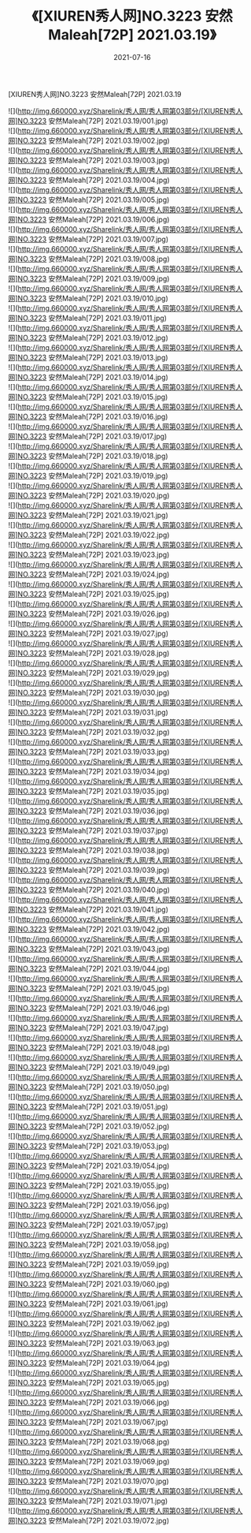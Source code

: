 ﻿---
layout: post
title:  《[XIUREN秀人网]NO.3223 安然Maleah[72P] 2021.03.19》
date:   2021-07-16
img: http://img.660000.xyz/Sharelink/秀人网/秀人网第03部分/[XIUREN秀人网]NO.3223 安然Maleah[72P] 2021.03.19/000.jpg
categories: [美女, 清纯, 唯美]
---

[XIUREN秀人网]NO.3223 安然Maleah[72P] 2021.03.19

  ![](http://img.660000.xyz/Sharelink/秀人网/秀人网第03部分/[XIUREN秀人网]NO.3223 安然Maleah[72P] 2021.03.19/001.jpg) <br> ![](http://img.660000.xyz/Sharelink/秀人网/秀人网第03部分/[XIUREN秀人网]NO.3223 安然Maleah[72P] 2021.03.19/002.jpg) <br> ![](http://img.660000.xyz/Sharelink/秀人网/秀人网第03部分/[XIUREN秀人网]NO.3223 安然Maleah[72P] 2021.03.19/003.jpg) <br> ![](http://img.660000.xyz/Sharelink/秀人网/秀人网第03部分/[XIUREN秀人网]NO.3223 安然Maleah[72P] 2021.03.19/004.jpg) <br> ![](http://img.660000.xyz/Sharelink/秀人网/秀人网第03部分/[XIUREN秀人网]NO.3223 安然Maleah[72P] 2021.03.19/005.jpg) <br> ![](http://img.660000.xyz/Sharelink/秀人网/秀人网第03部分/[XIUREN秀人网]NO.3223 安然Maleah[72P] 2021.03.19/006.jpg) <br> ![](http://img.660000.xyz/Sharelink/秀人网/秀人网第03部分/[XIUREN秀人网]NO.3223 安然Maleah[72P] 2021.03.19/007.jpg) <br> ![](http://img.660000.xyz/Sharelink/秀人网/秀人网第03部分/[XIUREN秀人网]NO.3223 安然Maleah[72P] 2021.03.19/008.jpg) <br> ![](http://img.660000.xyz/Sharelink/秀人网/秀人网第03部分/[XIUREN秀人网]NO.3223 安然Maleah[72P] 2021.03.19/009.jpg) <br> ![](http://img.660000.xyz/Sharelink/秀人网/秀人网第03部分/[XIUREN秀人网]NO.3223 安然Maleah[72P] 2021.03.19/010.jpg) <br> ![](http://img.660000.xyz/Sharelink/秀人网/秀人网第03部分/[XIUREN秀人网]NO.3223 安然Maleah[72P] 2021.03.19/011.jpg) <br> ![](http://img.660000.xyz/Sharelink/秀人网/秀人网第03部分/[XIUREN秀人网]NO.3223 安然Maleah[72P] 2021.03.19/012.jpg) <br> ![](http://img.660000.xyz/Sharelink/秀人网/秀人网第03部分/[XIUREN秀人网]NO.3223 安然Maleah[72P] 2021.03.19/013.jpg) <br> ![](http://img.660000.xyz/Sharelink/秀人网/秀人网第03部分/[XIUREN秀人网]NO.3223 安然Maleah[72P] 2021.03.19/014.jpg) <br> ![](http://img.660000.xyz/Sharelink/秀人网/秀人网第03部分/[XIUREN秀人网]NO.3223 安然Maleah[72P] 2021.03.19/015.jpg) <br> ![](http://img.660000.xyz/Sharelink/秀人网/秀人网第03部分/[XIUREN秀人网]NO.3223 安然Maleah[72P] 2021.03.19/016.jpg) <br> ![](http://img.660000.xyz/Sharelink/秀人网/秀人网第03部分/[XIUREN秀人网]NO.3223 安然Maleah[72P] 2021.03.19/017.jpg) <br> ![](http://img.660000.xyz/Sharelink/秀人网/秀人网第03部分/[XIUREN秀人网]NO.3223 安然Maleah[72P] 2021.03.19/018.jpg) <br> ![](http://img.660000.xyz/Sharelink/秀人网/秀人网第03部分/[XIUREN秀人网]NO.3223 安然Maleah[72P] 2021.03.19/019.jpg) <br> ![](http://img.660000.xyz/Sharelink/秀人网/秀人网第03部分/[XIUREN秀人网]NO.3223 安然Maleah[72P] 2021.03.19/020.jpg) <br> ![](http://img.660000.xyz/Sharelink/秀人网/秀人网第03部分/[XIUREN秀人网]NO.3223 安然Maleah[72P] 2021.03.19/021.jpg) <br> ![](http://img.660000.xyz/Sharelink/秀人网/秀人网第03部分/[XIUREN秀人网]NO.3223 安然Maleah[72P] 2021.03.19/022.jpg) <br> ![](http://img.660000.xyz/Sharelink/秀人网/秀人网第03部分/[XIUREN秀人网]NO.3223 安然Maleah[72P] 2021.03.19/023.jpg) <br> ![](http://img.660000.xyz/Sharelink/秀人网/秀人网第03部分/[XIUREN秀人网]NO.3223 安然Maleah[72P] 2021.03.19/024.jpg) <br> ![](http://img.660000.xyz/Sharelink/秀人网/秀人网第03部分/[XIUREN秀人网]NO.3223 安然Maleah[72P] 2021.03.19/025.jpg) <br> ![](http://img.660000.xyz/Sharelink/秀人网/秀人网第03部分/[XIUREN秀人网]NO.3223 安然Maleah[72P] 2021.03.19/026.jpg) <br> ![](http://img.660000.xyz/Sharelink/秀人网/秀人网第03部分/[XIUREN秀人网]NO.3223 安然Maleah[72P] 2021.03.19/027.jpg) <br> ![](http://img.660000.xyz/Sharelink/秀人网/秀人网第03部分/[XIUREN秀人网]NO.3223 安然Maleah[72P] 2021.03.19/028.jpg) <br> ![](http://img.660000.xyz/Sharelink/秀人网/秀人网第03部分/[XIUREN秀人网]NO.3223 安然Maleah[72P] 2021.03.19/029.jpg) <br> ![](http://img.660000.xyz/Sharelink/秀人网/秀人网第03部分/[XIUREN秀人网]NO.3223 安然Maleah[72P] 2021.03.19/030.jpg) <br> ![](http://img.660000.xyz/Sharelink/秀人网/秀人网第03部分/[XIUREN秀人网]NO.3223 安然Maleah[72P] 2021.03.19/031.jpg) <br> ![](http://img.660000.xyz/Sharelink/秀人网/秀人网第03部分/[XIUREN秀人网]NO.3223 安然Maleah[72P] 2021.03.19/032.jpg) <br> ![](http://img.660000.xyz/Sharelink/秀人网/秀人网第03部分/[XIUREN秀人网]NO.3223 安然Maleah[72P] 2021.03.19/033.jpg) <br> ![](http://img.660000.xyz/Sharelink/秀人网/秀人网第03部分/[XIUREN秀人网]NO.3223 安然Maleah[72P] 2021.03.19/034.jpg) <br> ![](http://img.660000.xyz/Sharelink/秀人网/秀人网第03部分/[XIUREN秀人网]NO.3223 安然Maleah[72P] 2021.03.19/035.jpg) <br> ![](http://img.660000.xyz/Sharelink/秀人网/秀人网第03部分/[XIUREN秀人网]NO.3223 安然Maleah[72P] 2021.03.19/036.jpg) <br> ![](http://img.660000.xyz/Sharelink/秀人网/秀人网第03部分/[XIUREN秀人网]NO.3223 安然Maleah[72P] 2021.03.19/037.jpg) <br> ![](http://img.660000.xyz/Sharelink/秀人网/秀人网第03部分/[XIUREN秀人网]NO.3223 安然Maleah[72P] 2021.03.19/038.jpg) <br> ![](http://img.660000.xyz/Sharelink/秀人网/秀人网第03部分/[XIUREN秀人网]NO.3223 安然Maleah[72P] 2021.03.19/039.jpg) <br> ![](http://img.660000.xyz/Sharelink/秀人网/秀人网第03部分/[XIUREN秀人网]NO.3223 安然Maleah[72P] 2021.03.19/040.jpg) <br> ![](http://img.660000.xyz/Sharelink/秀人网/秀人网第03部分/[XIUREN秀人网]NO.3223 安然Maleah[72P] 2021.03.19/041.jpg) <br> ![](http://img.660000.xyz/Sharelink/秀人网/秀人网第03部分/[XIUREN秀人网]NO.3223 安然Maleah[72P] 2021.03.19/042.jpg) <br> ![](http://img.660000.xyz/Sharelink/秀人网/秀人网第03部分/[XIUREN秀人网]NO.3223 安然Maleah[72P] 2021.03.19/043.jpg) <br> ![](http://img.660000.xyz/Sharelink/秀人网/秀人网第03部分/[XIUREN秀人网]NO.3223 安然Maleah[72P] 2021.03.19/044.jpg) <br> ![](http://img.660000.xyz/Sharelink/秀人网/秀人网第03部分/[XIUREN秀人网]NO.3223 安然Maleah[72P] 2021.03.19/045.jpg) <br> ![](http://img.660000.xyz/Sharelink/秀人网/秀人网第03部分/[XIUREN秀人网]NO.3223 安然Maleah[72P] 2021.03.19/046.jpg) <br> ![](http://img.660000.xyz/Sharelink/秀人网/秀人网第03部分/[XIUREN秀人网]NO.3223 安然Maleah[72P] 2021.03.19/047.jpg) <br> ![](http://img.660000.xyz/Sharelink/秀人网/秀人网第03部分/[XIUREN秀人网]NO.3223 安然Maleah[72P] 2021.03.19/048.jpg) <br> ![](http://img.660000.xyz/Sharelink/秀人网/秀人网第03部分/[XIUREN秀人网]NO.3223 安然Maleah[72P] 2021.03.19/049.jpg) <br> ![](http://img.660000.xyz/Sharelink/秀人网/秀人网第03部分/[XIUREN秀人网]NO.3223 安然Maleah[72P] 2021.03.19/050.jpg) <br> ![](http://img.660000.xyz/Sharelink/秀人网/秀人网第03部分/[XIUREN秀人网]NO.3223 安然Maleah[72P] 2021.03.19/051.jpg) <br> ![](http://img.660000.xyz/Sharelink/秀人网/秀人网第03部分/[XIUREN秀人网]NO.3223 安然Maleah[72P] 2021.03.19/052.jpg) <br> ![](http://img.660000.xyz/Sharelink/秀人网/秀人网第03部分/[XIUREN秀人网]NO.3223 安然Maleah[72P] 2021.03.19/053.jpg) <br> ![](http://img.660000.xyz/Sharelink/秀人网/秀人网第03部分/[XIUREN秀人网]NO.3223 安然Maleah[72P] 2021.03.19/054.jpg) <br> ![](http://img.660000.xyz/Sharelink/秀人网/秀人网第03部分/[XIUREN秀人网]NO.3223 安然Maleah[72P] 2021.03.19/055.jpg) <br> ![](http://img.660000.xyz/Sharelink/秀人网/秀人网第03部分/[XIUREN秀人网]NO.3223 安然Maleah[72P] 2021.03.19/056.jpg) <br> ![](http://img.660000.xyz/Sharelink/秀人网/秀人网第03部分/[XIUREN秀人网]NO.3223 安然Maleah[72P] 2021.03.19/057.jpg) <br> ![](http://img.660000.xyz/Sharelink/秀人网/秀人网第03部分/[XIUREN秀人网]NO.3223 安然Maleah[72P] 2021.03.19/058.jpg) <br> ![](http://img.660000.xyz/Sharelink/秀人网/秀人网第03部分/[XIUREN秀人网]NO.3223 安然Maleah[72P] 2021.03.19/059.jpg) <br> ![](http://img.660000.xyz/Sharelink/秀人网/秀人网第03部分/[XIUREN秀人网]NO.3223 安然Maleah[72P] 2021.03.19/060.jpg) <br> ![](http://img.660000.xyz/Sharelink/秀人网/秀人网第03部分/[XIUREN秀人网]NO.3223 安然Maleah[72P] 2021.03.19/061.jpg) <br> ![](http://img.660000.xyz/Sharelink/秀人网/秀人网第03部分/[XIUREN秀人网]NO.3223 安然Maleah[72P] 2021.03.19/062.jpg) <br> ![](http://img.660000.xyz/Sharelink/秀人网/秀人网第03部分/[XIUREN秀人网]NO.3223 安然Maleah[72P] 2021.03.19/063.jpg) <br> ![](http://img.660000.xyz/Sharelink/秀人网/秀人网第03部分/[XIUREN秀人网]NO.3223 安然Maleah[72P] 2021.03.19/064.jpg) <br> ![](http://img.660000.xyz/Sharelink/秀人网/秀人网第03部分/[XIUREN秀人网]NO.3223 安然Maleah[72P] 2021.03.19/065.jpg) <br> ![](http://img.660000.xyz/Sharelink/秀人网/秀人网第03部分/[XIUREN秀人网]NO.3223 安然Maleah[72P] 2021.03.19/066.jpg) <br> ![](http://img.660000.xyz/Sharelink/秀人网/秀人网第03部分/[XIUREN秀人网]NO.3223 安然Maleah[72P] 2021.03.19/067.jpg) <br> ![](http://img.660000.xyz/Sharelink/秀人网/秀人网第03部分/[XIUREN秀人网]NO.3223 安然Maleah[72P] 2021.03.19/068.jpg) <br> ![](http://img.660000.xyz/Sharelink/秀人网/秀人网第03部分/[XIUREN秀人网]NO.3223 安然Maleah[72P] 2021.03.19/069.jpg) <br> ![](http://img.660000.xyz/Sharelink/秀人网/秀人网第03部分/[XIUREN秀人网]NO.3223 安然Maleah[72P] 2021.03.19/070.jpg) <br> ![](http://img.660000.xyz/Sharelink/秀人网/秀人网第03部分/[XIUREN秀人网]NO.3223 安然Maleah[72P] 2021.03.19/071.jpg) <br> ![](http://img.660000.xyz/Sharelink/秀人网/秀人网第03部分/[XIUREN秀人网]NO.3223 安然Maleah[72P] 2021.03.19/072.jpg) <br>